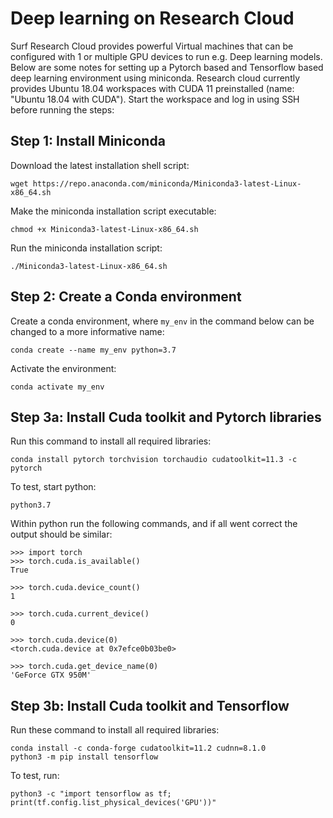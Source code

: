 # Deep learning on Research Cloud

Surf Research Cloud provides powerful Virtual machines that can be configured with 1 or multiple GPU devices to run e.g. Deep learning models. Below are some notes for setting up a Pytorch based and Tensorflow based deep learning environment using miniconda. Research cloud currently provides Ubuntu 18.04 workspaces with CUDA 11 preinstalled (name: "Ubuntu 18.04 with CUDA"). Start the workspace and log in using SSH before running the steps:

## Step 1: Install Miniconda

Download the latest installation shell script:
```
wget https://repo.anaconda.com/miniconda/Miniconda3-latest-Linux-x86_64.sh
```

Make the miniconda installation script executable:
```
chmod +x Miniconda3-latest-Linux-x86_64.sh
```

Run the miniconda installation script:

```
./Miniconda3-latest-Linux-x86_64.sh
```

## Step 2: Create a Conda environment

Create a conda environment, where `my_env` in the command below can be changed to a more informative name:
```
conda create --name my_env python=3.7
```
Activate the environment:
```
conda activate my_env
```

## Step 3a: Install Cuda toolkit and Pytorch libraries

Run this command to install all required libraries:
```
conda install pytorch torchvision torchaudio cudatoolkit=11.3 -c pytorch
```
To test, start python:
```
python3.7
```
Within python run the following commands, and if all went correct the output should be similar:

```
>>> import torch
>>> torch.cuda.is_available()
True

>>> torch.cuda.device_count()
1

>>> torch.cuda.current_device()
0

>>> torch.cuda.device(0)
<torch.cuda.device at 0x7efce0b03be0>

>>> torch.cuda.get_device_name(0)
'GeForce GTX 950M'
```

## Step 3b: Install Cuda toolkit and Tensorflow

Run these command to install all required libraries:
```
conda install -c conda-forge cudatoolkit=11.2 cudnn=8.1.0
python3 -m pip install tensorflow
```
To test, run:
```
python3 -c "import tensorflow as tf; print(tf.config.list_physical_devices('GPU'))"
```


